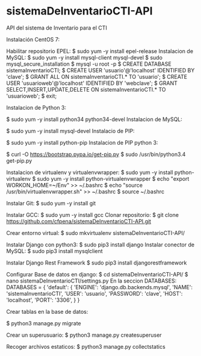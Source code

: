 # sistemaDeInventarioCTI-API
API del sistema de Inventario para el CTI

Instalación CentOS 7:

Habilitar repositorio EPEL:
  $ sudo yum -y install epel-release
Instalacion de MySQL:
  $ sudo yum -y install mysql-client mysql-devel
  $ sudo mysql_secure_installation
  $ mysql -u root -p
  $ CREATE DATABASE sistemaInventarioCTI;
  $ CREATE USER 'usuario'@'localhost' IDENTIFIED BY 'clave';
  $ GRANT ALL ON sistemaInventarioCTI.* TO 'usuario';
  $ CREATE USER 'usuarioweb'@'localhost' IDENTIFIED BY 'webclave';
  $ GRANT SELECT,INSERT,UPDATE,DELETE ON  sistemaInventarioCTI.* TO 'usuarioweb';
  $ exit;
  
Instalacion de Python 3:

  $ sudo yum -y install python34 python34-devel
Instalacion de MySQL:

  $ sudo yum -y install mysql-devel
Instalacio de PIP:

  $ sudo yum -y install python-pip
Instalacion de PIP python 3:

  $ curl -O https://bootstrap.pypa.io/get-pip.py
  $ sudo /usr/bin/python3.4 get-pip.py 
  
Instalacion de virtualenv y virtualenvwrapper:
  $ sudo yum -y install python-virtualenv
  $ sudo yum -y install python-virtualenvwrapper
  $ echo "export WORKON_HOME=~/Env" >> ~/.bashrc
  $ echo "source /usr/bin/virtualenvwrapper.sh" >> ~/.bashrc
  $ source ~/.bashrc
  
Instalar Git:
  $ sudo yum -y install git

Instalar GCC:
  $ sudo yum -y install gcc
Clonar repositorio:
  $ git clone https://github.com/cfpena/sistemaDeInventarioCTI-API.git

Crear entorno virtual:
  $ sudo mkvirtualenv sistemaDeInventarioCTI-API/

Instalar Django con python3:
  $ sudo pip3 install django
Instalar conector de MySQL:
  $ sudo pip3 install mysqlclient
  
Instalar Django Rest Framework
  $ sudo pip3 install djangorestframework
  
Configurar Base de datos en django:
  $ cd sistemaDeInventarioCTI-API/
  $ nano sistemaDeInventarioCTI/settings.py
  En la seccion DATABASES:
    DATABASES = {
    'default': {
        'ENGINE': 'django.db.backends.mysql',
        'NAME': 'sistemaInventarioCTI',
        'USER': 'usuario',
        'PASSWORD': 'clave',
        'HOST': 'localhost',
        'PORT': '3306',
    }
  }
  
Crear tablas en la base de datos:
  
  $ python3 manage.py migrate

Crear un superusuario:
  $ python3 manage.py createsuperuser

Recoger archivos estaticos:
  $ python3 manage.py collectstatics


